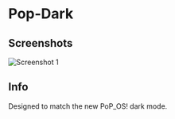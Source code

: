 # Pop-Dark

## Screenshots

![Screenshot 1](https://i.imgur.com/2uI2X9I.png)


## Info

Designed to match the new PoP_OS! dark mode.
